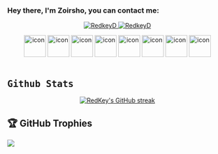 <h3>Hey there, I'm Zoirsho, you can contact me:</h3>
<p align="center">
<a href="mailto:redkeydead@gmail.com" target="_blank">
<img src="https://img.shields.io/badge/Gmail-D14836?style=for-the-badge&logo=gmail&logoColor=white" alt="RedkeyD"/>
</a>
<a href="https://t.me/WhatIsHappening3" target="_blank">
<img src="https://img.shields.io/badge/Telegram-2CA5E0?style=for-the-badge&logo=telegram&logoColor=white" alt="RedkeyD"/>
</a>
</p>

<div align="center">
  <img src="https://techstack-generator.vercel.app/cpp-icon.svg" alt="icon" width="50" height="50" />
  <img src="https://techstack-generator.vercel.app/csharp-icon.svg" alt="icon" width="50" height="50" />
  <img src="https://techstack-generator.vercel.app/js-icon.svg" alt="icon" width="50" height="50" />
	
  <img src="https://techstack-generator.vercel.app/restapi-icon.svg" alt="icon" width="50" height="50" />
  <img src="https://techstack-generator.vercel.app/graphql-icon.svg" alt="icon" width="50" height="50" />
  
  <img src="https://techstack-generator.vercel.app/docker-icon.svg" alt="icon" width="50" height="50" />
  <img src="https://techstack-generator.vercel.app/kubernetes-icon.svg" alt="icon" width="50" height="50" />
  <img src="https://techstack-generator.vercel.app/nginx-icon.svg" alt="icon" width="50" height="50" />
</div>
<br/>

<h2>
             <samp> Github Stats </samp>
</h2>

<p align="center">
  <a href="https://github.com/ak4m410x01">
    <img src="https://github-readme-streak-stats.herokuapp.com?user=RedkeyD&theme=radical" alt="RedKey's GitHub streak"/>
  </a>
</p>

## 🏆 GitHub Trophies

![](https://github-profile-trophy.vercel.app/?username=RedkeyD&theme=radical&no-frame=false&no-bg=false&margin-w=4)
